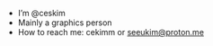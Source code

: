 - I’m @ceskim
- Mainly a graphics person
- How to reach me: cekimm or seeukim@proton.me

<!---
ceskim/ceskim is a ✨ special ✨ repository because its `README.md` (this file) appears on your GitHub profile.
You can click the Preview link to take a look at your changes.
--->
